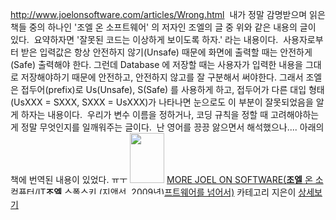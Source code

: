 http://www.joelonsoftware.com/articles/Wrong.html
 내가 정말 감명받으며 읽은 책들 중의 하나인 '조엘 온 소프트웨어' 의 저자인 조엘의 글 중 위와 같은 내용의 글이 있다.
 요약하자면 '잘못된 코드는 이상하게 보이도록 하자.' 라는 내용이다.
 사용자로부터 받은 입력값은 항상 안전하지 않기(Unsafe) 때문에 화면에 출력할 때는 안전하게(Safe) 출력해야 한다. 그런데 Database 에 저장할 때는 사용자가 입력한 내용을 그대로 저장해야하기 때문에 안전하고, 안전하지 않고를 잘 구분해서 써야한다. 그래서 조엘은 접두어(prefix)로 Us(Unsafe), S(Safe) 를 사용하게 하고, 접두어가 다른 대입 형태(UsXXX = SXXX, SXXX = UsXXX)가 나타나면 눈으로도 이 부분이 잘못되었음을 알게 하자는 내용이다.
 우리가 변수 이름을 정하거나, 코딩 규칙을 정할 때 고려해야하는게 정말 무엇인지를 일깨워주는 글이다.
 난 영어를 끙끙 앓으면서 해석했으나.... 아래의 책에 번역된 내용이 있었다. ㅠㅜ
[<img src="http://book.daum-img.net/R72x100/KOR9788993827064" width="55" height="80" />](http://book.daum.net/detail/book.do?bookid=KOR9788993827064)
[MORE JOEL ON SOFTWARE(**조엘** 온 소프트웨어를 넘어서)](http://book.daum.net/detail/book.do?bookid=KOR9788993827064)
카테고리
<span style="display:block; float:left; height:14px; overflow:hidden; text-overflow:ellipsis;">컴퓨터/IT</span>
지은이
<span style="display:block; float:left; height:14px; overflow:hidden; text-overflow:ellipsis;">**조엘** 스폴스키 (지앤선, 2009년)</span>
[상세보기](http://book.daum.net/detail/book.do?bookid=KOR9788993827064)

